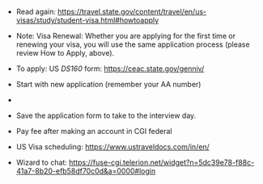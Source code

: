 - Read again: https://travel.state.gov/content/travel/en/us-visas/study/student-visa.html#howtoapply
- Note: Visa Renewal: Whether you are applying for the first time or renewing your visa, you will use the same application process (please review How to Apply, above).
- To apply: US *DS160* form:    https://ceac.state.gov/genniv/
- Start with new application (remember your AA number)
- 


- Save the application form to take to the interview day.
- Pay fee after making an account in CGI federal
- US Visa scheduling: https://www.ustraveldocs.com/in/en/
- Wizard to chat: https://fuse-cgi.telerion.net/widget?n=5dc39e78-f88c-41a7-8b20-efb58df70c0d&a=0000#login 
